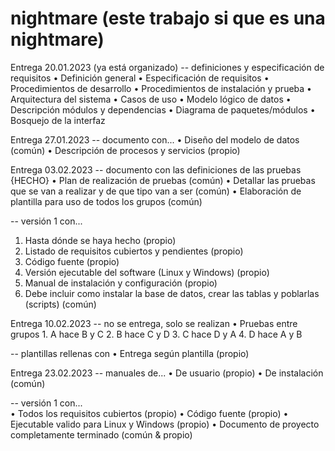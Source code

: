# nightmare (este trabajo si que es una nightmare)

Entrega 20.01.2023 (ya está organizado)
-- definiciones y especificación de requisitos
  • Definición general 
  • Especificación de requisitos
  • Procedimientos de desarrollo
  • Procedimientos de instalación y prueba
  • Arquitectura del sistema
  • Casos de uso
  • Modelo lógico de datos
  • Descripción módulos y dependencias
  • Diagrama de paquetes/módulos
  • Bosquejo de la interfaz

Entrega 27.01.2023
-- documento con...
  • Diseño del modelo de datos (común)
  • Descripción de procesos y servicios (propio)

Entrega 03.02.2023
-- documento con las definiciones de las pruebas {HECHO}
  • Plan de realización de pruebas (común)
  • Detallar las pruebas que se van a realizar y de que tipo van a ser (común)
  • Elaboración de plantilla para uso de todos los grupos (común)
  
-- versión 1 con...  
  1. Hasta dónde se haya hecho (propio)
  2. Listado de requisitos cubiertos y pendientes (propio)
  3. Código fuente (propio)
  4. Versión ejecutable del software (Linux y Windows) (propio)
  5. Manual de instalación y configuración (propio)
  6. Debe incluir como instalar la base de datos, crear las tablas y poblarlas
  (scripts) (común)

Entrega 10.02.2023
-- no se entrega, solo se realizan
  • Pruebas entre grupos
    1. A hace B y C
    2. B hace C y D
    3. C hace D y A
    4. D hace A y B
  
-- plantillas rellenas con 
  • Entrega según plantilla (propio)

Entrega 23.02.2023
-- manuales de...
  • De usuario (propio)
  • De instalación (común)

-- versión 1 con...  
  • Todos los requisitos cubiertos (propio)
  • Código fuente (propio)
  • Ejecutable valido para Linux y Windows (propio)
  • Documento de proyecto completamente terminado (común & propio)
